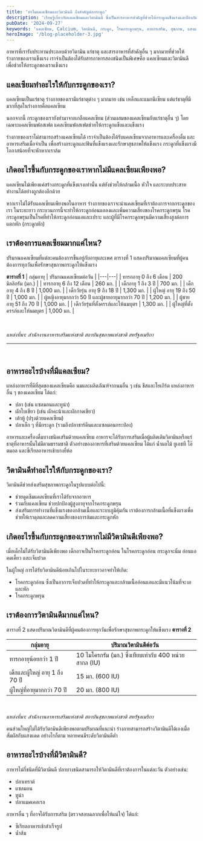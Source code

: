 ```yaml
---
title: 'ทำไมแคลเซียมและวิตามินดี ถึงสำคัญต่อกระดูก'
description: 'เรียนรู้เกี่ยวกับแคลเซียมและวิตามินดี ซึ่งเป็นสารอาหารสำคัญที่ช่วยให้กระดูกแข็งแรงและป้องกันโรคกระดูกพรุน บทความนี้จะอธิบายความสำคัญของแคลเซียมและวิตามินดี รวมถึงแหล่งอาหารที่ดีต่อสุขภาพของคุณ'
pubDate: '2024-09-27'
keywords: 'แคลเซียม, Calcium, วิตามินดี, กระดูก, โรคกระดูกพรุน, อาหารเสริม, สุขภาพ, แสงแดด, อาหาร, โภชนาการ'
heroImage: '/blog-placeholder-3.jpg'
---
```


อาหารที่เรารับประทานประกอบด้วยวิตามิน แร่ธาตุ และสารอาหารที่สำคัญอื่น ๆ มากมายที่ช่วยให้ร่างกายของเราแข็งแรง เราจำเป็นต้องได้รับสารอาหารสองชนิดเป็นพิเศษคือ แคลเซียมและวิตามินดี เพื่อช่วยให้กระดูกของเราแข็งแรง

## แคลเซียมทำอะไรให้กับกระดูกของเรา?
แคลเซียมเป็นแร่ธาตุ ร่างกายของเรามีแร่ธาตุต่าง ๆ มากมาย เช่น เหล็กและแมกนีเซียม แต่แร่ธาตุที่มีมากที่สุดในร่างกายคือแคลเซียม

นอกจากนี้ กระดูกของเรายังทำมาจากเกลือแคลเซียม (ส่วนผสมของแคลเซียมกับแร่ธาตุอื่น ๆ) โดยเฉพาะแคลเซียมฟอสเฟต แคลเซียมฟอสเฟตช่วยให้กระดูกแข็งและแข็งแรง

ร่างกายของเราไม่สามารถสร้างแคลเซียมได้ เราจำเป็นต้องได้รับแคลเซียมจากอาหารและเครื่องดื่ม และอาหารเสริมเมื่อจำเป็น เพื่อสร้างกระดูกและฟันที่แข็งแรงและรักษาสุขภาพให้แข็งแรง กระดูกที่แข็งแรงมีโอกาสน้อยที่จะหักหากเราล้ม

## เกิดอะไรขึ้นกับกระดูกของเราหากไม่มีแคลเซียมเพียงพอ?
แคลเซียมไม่เพียงแค่สร้างกระดูกที่แข็งแรงเท่านั้น แต่ยังช่วยให้กล้ามเนื้อ หัวใจ และระบบประสาททำงานได้อย่างถูกต้องอีกด้วย

หากเราไม่ได้รับแคลเซียมเพียงพอในอาหาร ร่างกายของเราจะนำแคลเซียมที่เราต้องการจากกระดูกของเรา ในระยะยาว กระบวนการนี้จะทำให้กระดูกอ่อนแอลงและเพิ่มความเสี่ยงของโรคกระดูกพรุน โรคกระดูกพรุนเป็นโรคที่ทำให้กระดูกอ่อนแอและเปราะ และผู้ที่มีโรคกระดูกพรุนมีความเสี่ยงสูงต่อการแตกหัก (กระดูกหัก)

## เราต้องการแคลเซียมมากแค่ไหน?
ปริมาณแคลเซียมที่แต่ละคนต้องการขึ้นอยู่กับอายุและเพศ ตารางที่ 1 แสดงปริมาณแคลเซียมที่ผู้คนต้องการทุกวันเพื่อรักษาสุขภาพกระดูกให้แข็งแรง

**ตารางที่ 1**
| กลุ่มอายุ | ปริมาณแคลเซียมต่อวัน |
|---|---|
| ทารกอายุ 0 ถึง 6 เดือน | 200 มิลลิกรัม (มก.) |
| ทารกอายุ 6 ถึง 12 เดือน | 260 มก. |
| เด็กอายุ 1 ถึง 3 ปี | 700 มก. |
| เด็กอายุ 4 ถึง 8 ปี | 1,000 มก. |
| เด็กวัยรุ่น อายุ 9 ถึง 18 ปี | 1,300 มก. |
| ผู้ใหญ่ อายุ 19 ถึง 50 ปี | 1,000 มก. |
| ผู้หญิงอายุมากกว่า 50 ปี และผู้ชายอายุมากกว่า 70 ปี | 1,200 มก. |
| ผู้ชายอายุ 51 ถึง 70 ปี | 1,000 มก. |
| เด็กวัยรุ่นที่ตั้งครรภ์และให้นมบุตร | 1,300 มก. |
| ผู้ใหญ่ที่ตั้งครรภ์และให้นมบุตร | 1,000 มก. |

<br />

*แหล่งที่มา: สำนักงานอาหารเสริมแห่งชาติ สถาบันสุขภาพแห่งชาติ สหรัฐอเมริกา*

---

<br>

## อาหารอะไรบ้างที่มีแคลเซียม?
แหล่งอาหารที่ดีที่สุดของแคลเซียมคือ นมและผลิตภัณฑ์จากนมอื่น ๆ เช่น ชีสและโยเกิร์ต แหล่งอาหารอื่น ๆ ของแคลเซียม ได้แก่:
* ปลา (เช่น แซลมอนและทูน่า)
* ผักใบเขียว (เช่น ผักคะน้าและผักกาดเขียว)
* เต้าหู้ (ปรุงด้วยแคลเซียม)
* ปลาเล็ก ๆ ที่มีกระดูก (รวมถึงปลาซาร์ดีนและแซลมอนกระป๋อง)

อาหารและเครื่องดื่มบางชนิดเสริมด้วยแคลเซียม อาหารจะได้รับการเสริมเมื่อผู้ผลิตเติมวิตามินหรือแร่ธาตุที่อาหารนั้นไม่มีตามธรรมชาติ ตัวอย่างของอาหารที่เสริมด้วยแคลเซียม ได้แก่ น้ำผลไม้ ยูเอชที โอ๊ตมอล และซีเรียลอาหารเช้าบางยี่ห้อ

## วิตามินดีทำอะไรให้กับกระดูกของเรา?

วิตามินดีช่วยส่งเสริมสุขภาพกระดูกในรูปแบบต่อไปนี้:
* ช่วยดูดซึมแคลเซียมที่เราได้รับจากอาหาร
* ร่วมกับแคลเซียม ช่วยปกป้องผู้สูงอายุจากโรคกระดูกพรุน
* ส่งเสริมการทำงานที่แข็งแรงของกล้ามเนื้อและระบบภูมิคุ้มกัน เราต้องการกล้ามเนื้อที่แข็งแรงเพื่อช่วยให้เราดุลและลดความเสี่ยงของการล้มและกระดูกหัก

## เกิดอะไรขึ้นกับกระดูกของเราหากไม่มีวิตามินดีเพียงพอ?
เมื่อเด็กไม่ได้รับวิตามินดีเพียงพอ เด็กอาจเป็นโรคกระดูกอ่อน ในโรคกระดูกอ่อน กระดูกจะนิ่ม อ่อนแอ คดเคี้ยว และเจ็บปวด

ในผู้ใหญ่ การได้รับวิตามินดีน้อยเกินไปในระยะยาวอาจทำให้เกิด:
* โรคกระดูกอ่อน ซึ่งเป็นอาการเจ็บปวดที่ทำให้กระดูกและกล้ามเนื้ออ่อนแอและมีแนวโน้มที่จะงอและหัก
* โรคกระดูกพรุน

## เราต้องการวิตามินดีมากแค่ไหน?
ตารางที่ 2 แสดงปริมาณวิตามินดีที่ผู้คนต้องการทุกวันเพื่อรักษาสุขภาพกระดูกให้แข็งแรง
**ตารางที่ 2**

| กลุ่มอายุ | ปริมาณวิตามินดีต่อวัน |
|---|---|
| ทารกอายุน้อยกว่า 1 ปี | 10 ไมโครกรัม (มก.) ซึ่งเทียบเท่ากับ 400 หน่วยสากล (IU) |
| เด็กและผู้ใหญ่ อายุ 1 ถึง 70 ปี | 15 มก. (600 IU) |
| ผู้ใหญ่ที่อายุมากกว่า 70 ปี | 20 มก. (800 IU) |

<br>

*แหล่งที่มา: สำนักงานอาหารเสริมแห่งชาติ สถาบันสุขภาพแห่งชาติ สหรัฐอเมริกา*

คนส่วนใหญ่ไม่ได้รับวิตามินดีเพียงพอตามปริมาณที่แนะนำ ร่างกายสามารถสร้างวิตามินดีได้เองเมื่อสัมผัสกับแสงแดด อย่างไรก็ตาม หลายคนมีระดับวิตามินดีต่ำ

## อาหารอะไรบ้างที่มีวิตามินดี?
อาหารไม่กี่ชนิดที่มีวิตามินดี ปลาบางชนิดสามารถให้วิตามินดีที่เราต้องการในแต่ละวัน ตัวอย่างเช่น:
* ปลาเทราต์
* แซลมอน
* ทูน่า
* ปลาแมคเคอเรล

อาหารอื่น ๆ ที่อาจได้รับการเสริม (ตรวจสอบฉลากเพื่อให้แน่ใจ) ได้แก่:
* ซีเรียลอาหารเช้าสำเร็จรูป
* น้ำส้ม
